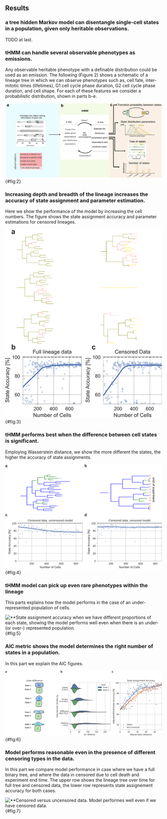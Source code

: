 ## Results

### a tree hidden Markov model can disentangle single-cell states in a population, given only heritable observations.

TODO at last.

### tHMM can handle several observable phenotypes as emissions.
Any observable heritable phenotype with a definable distribution could be used as an emission. The following (Figure 2) shows a schematic of a lineage tree in which we can observe phenotypes such as, cell fate, inter-mitotic times (lifetimes), G1 cell cycle phase duration, G2 cell cycle phase duration, and cell shape. For each of these features we consider a probabilistic distribution, shown in parts b-e.

![**This figure shows the flexibility of the model and that we can use any tracktable phenotype.](./output/figure2.svg){#fig:2}

### Increasing depth and breadth of the lineage increases the accuracy of state assignment and parameter estimation.
Here we show the performance of the model by increasing the cell numbers. The figure shows the state assignment accuracy and parameter estimations for censored lineages.

![**A figure to show how many cells we would need to obtain a reasonable performance.](./output/figure3.svg){#fig:3}

### tHMM performs best when the difference between cell states is significant.
Employing Wasserstein distance, we show the more different the states, the higher the accuracy of state assignments.

![**Wasserstein distance shows in a 2-state population, the accuracy increases if the states are distant from each other.](./output/figure4.svg){#fig:4}

### tHMM model can pick up even rare phenotypes within the lineage

This parts explains how the model performs in the case of an under-represented population of cells.

![**State assignment accuracy when we have different proportions of each state, showing the model performs well even when there is an under- (or over-) represented population.](./output/figure5.svg){#fig:5}

### AIC metric shows the model determines the right number of states in a population.

In this part we explain the AIC figures.

![**AIC of the model varying the number of states predicted, showing that AIC can be used as a metric to aid in predicting the true number of states in the population.](./output/figure6.svg){#fig:6}

### Model performs reasonable even in the presence of different censoring types in the data.

In this part we compare model performance in case where we have a full binary tree, and where the data in censored due to cell death and experiment end time. The upper row shows the lineage tree over time for full tree and censored data, the lower row represents state assignement accuracy for both cases.

![**Censored versus uncensored data. Model performes well even if we have censored data.](./output/figure7.svg){#fig:7}
